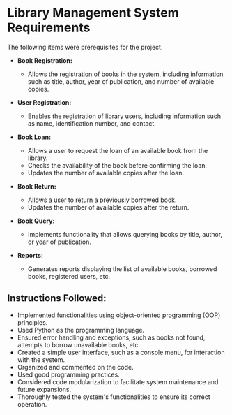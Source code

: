 # Library Management System Requirements
The following items were prerequisites for the project.

- **Book Registration:**
  - Allows the registration of books in the system, including information such as title, author, year of publication, and number of available copies.

- **User Registration:**
  - Enables the registration of library users, including information such as name, identification number, and contact.

- **Book Loan:**
  - Allows a user to request the loan of an available book from the library.
  - Checks the availability of the book before confirming the loan.
  - Updates the number of available copies after the loan.

- **Book Return:**
  - Allows a user to return a previously borrowed book.
  - Updates the number of available copies after the return.

- **Book Query:**
  - Implements functionality that allows querying books by title, author, or year of publication.

- **Reports:**
  - Generates reports displaying the list of available books, borrowed books, registered users, etc.

## Instructions Followed:

- Implemented functionalities using object-oriented programming (OOP) principles.
- Used Python as the programming language.
- Ensured error handling and exceptions, such as books not found, attempts to borrow unavailable books, etc.
- Created a simple user interface, such as a console menu, for interaction with the system.
- Organized and commented on the code.
- Used good programming practices.
- Considered code modularization to facilitate system maintenance and future expansions.
- Thoroughly tested the system's functionalities to ensure its correct operation.
